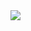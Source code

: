 <img src="https://www.figma.com/file/BH9rw20qGXQ5CGvqBVdj7g/Untitled?type=design&node-id=4-16&t=qazKlWi6YrXJm8Z4-4" />

